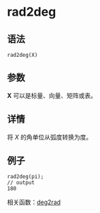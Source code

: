 # rad2deg

## 语法

`rad2deg(X)`

## 参数

**X** 可以是标量、向量、矩阵或表。

## 详情

将 *X* 的角单位从弧度转换为度。

## 例子

```
rad2deg(pi);
// output
180
```

相关函数：[deg2rad](../d/deg2rad.html)

